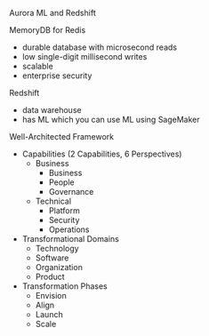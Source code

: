 Aurora ML and Redshift

MemoryDB for Redis
- durable database with microsecond reads
- low single-digit millisecond writes
- scalable
- enterprise security

Redshift
- data warehouse
- has ML which you can use ML using SageMaker

Well-Architected Framework
- Capabilities (2 Capabilities, 6 Perspectives)
	- Business
		- Business
		- People
		- Governance
	- Technical
		- Platform
		- Security
		- Operations
- Transformational Domains
	- Technology
	- Software
	- Organization
	- Product
- Transformation Phases
	- Envision
	- Align
	- Launch
	- Scale
